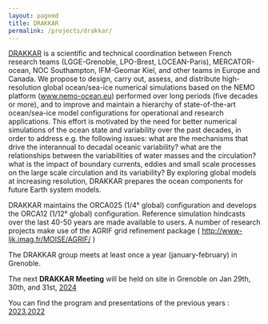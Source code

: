 ```yaml
---
layout: pagemd
title: DRAKKAR
permalink: /projects/drakkar/
---
```


[DRAKKAR](https://www.drakkar-ocean.eu/) is a scientific and technical coordination between French research teams (LGGE-Grenoble, LPO-Brest, LOCEAN-Paris), MERCATOR-ocean, NOC Southampton, IFM-Geomar Kiel, and other teams in Europe and Canada. We propose to design, carry out, assess, and distribute high-resolution global ocean/sea-ice numerical simulations based on the NEMO platform (www.nemo-ocean.eu) performed over long periods (five decades or more), and to improve and maintain a hierarchy of state-of-the-art ocean/sea-ice model configurations for operational and research applications. This effort is motivated by the need for better numerical simulations of the ocean state and variability over the past decades, in order to address e.g. the following issues: what are the mechanisms that drive the interannual to decadal oceanic variability? what are the relationships between the variabilities of water masses and the circulation? what is the impact of boundary currents, eddies and small scale processes on the large scale circulation and its variability? By exploring global models at increasing resolution, DRAKKAR prepares the ocean components for future Earth system models.

DRAKKAR maintains the ORCA025 (1/4° global) configuration and develops the ORCA12 (1/12° global) configuration. Reference simulation hindcasts over the last 40-50 years are made available to users. A number of research projects make use of the AGRIF grid refinement package ( http://www-ljk.imag.fr/MOISE/AGRIF/ )

The DRAKKAR group meets at least once a year (january-february) in Grenoble.

The next **DRAKKAR Meeting** will be held on site in Grenoble on Jan 29th, 30th, and 31st, [2024](https://drakkar2024.sciencesconf.org/)

You can find the program and presentations of the previous years : [2023](https://drakkar2023.sciencesconf.org/),[2022](https://drakkar2022.sciencesconf.org/)
